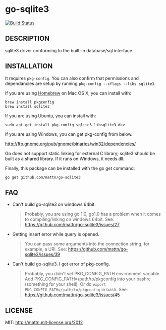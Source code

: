 go-sqlite3
==========

[![Build Status](https://travis-ci.org/mattn/go-sqlite3.png?branch=master)](https://travis-ci.org/mattn/go-sqlite3)

DESCRIPTION
-----------

sqlite3 driver conforming to the built-in database/sql interface

INSTALLATION
------------

It requires `pkg-config`.  You can also confirm that permissions and dependancies are setup by running `pkg-config --cflags --libs sqlite3`.

If you are using [Homebrew](http://mxcl.github.com/homebrew/) on Mac OS X, you can install with:

    brew install pkgconfig
    brew install sqlite3
     
If you are using Ubuntu, you can install with:

    sudo apt-get install pkg-config sqlite3 libsqlite3-dev
	
If you are using Windows, you can get pkg-config from below.

http://ftp.gnome.org/pub/gnome/binaries/win32/dependencies/

Go does not support static linking for external C library; sqlite3 should be built as a shared library. If it runs on Windows, it needs dll.

Finally, this package can be installed with the go get command:

    go get github.com/mattn/go-sqlite3

FAQ
---

* Can't build go-sqlite3 on windows 64bit.

    > Probably, you are using go 1.0, go1.0 has a problem when it comes to compiling/linking on windows 64bit. 
    > See: https://github.com/mattn/go-sqlite3/issues/27

* Getting insert error while query is opened.

    > You can pass some arguments into the connection string, for example, a URI.
    > See: https://github.com/mattn/go-sqlite3/issues/39

* Can't build go-sqlite3. I got error of pkg-config.

    > Probably, you didn't set PKG_CONFIG_PATH environment variable.
    > Add PKG_CONFIG_PATH=/path/to/pkgconfig into your bashrc (something for
	> your shell), Or do `export PKG_CONFIG_PATH=/path/to/pkgconfig` in bash.
    > See: https://github.com/mattn/go-sqlite3/issues/45

LICENSE
-------

MIT: http://mattn.mit-license.org/2012
